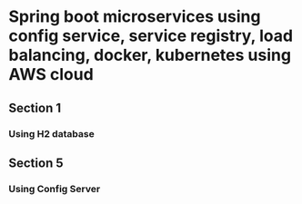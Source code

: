 # Spring boot microservices using config service, service registry, load balancing, docker, kubernetes using AWS cloud

## Section 1
### Using H2 database

## Section 5
### Using Config Server
